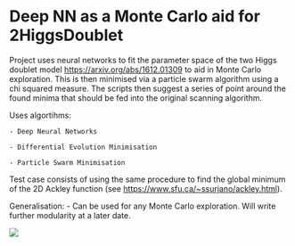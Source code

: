 # Deep NN as a Monte Carlo aid for 2HiggsDoublet
Project uses neural networks to fit the parameter space of the two Higgs doublet model https://arxiv.org/abs/1612.01309 to aid in Monte Carlo exploration. This is then minimised via a particle swarm algorithm using a chi squared measure. The scripts then suggest a series of point around the found minima that should be fed into the original scanning algorithm.

Uses algortihms:

	- Deep Neural Networks
	
	- Differential Evolution Minimisation
	
	- Particle Swarm Minimisation

Test case consists of using the same procedure to find the global minimum of the 2D Ackley function (see https://www.sfu.ca/~ssurjano/ackley.html).

Generalisation:
	- Can be used for any Monte Carlo exploration. Will write further modularity at a later date.

![](DE_Selection_New.gif)
